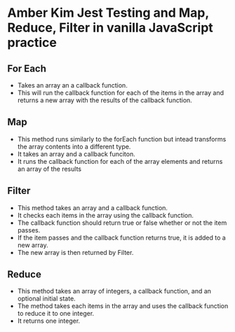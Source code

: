 # Amber Kim Jest Testing and Map, Reduce, Filter in vanilla JavaScript practice

## For Each
* Takes an array an a callback function.
* This will run the callback function for each of the items in the array and returns a new array with the results of the callback function.

## Map
* This method runs similarly to the forEach function but intead transforms the array contents into a different type.
* It takes an array and a callback funciton.
* It runs the callback function for each of the array elements and returns an array of the results

## Filter
* This method takes an array and a callback function.
* It checks each items in the array using the callback function.
* The callback function should return true or false whether or not the item passes.
* If the item passes and the callback function returns true, it is added to a new array.
* The new array is then returned by Filter.

## Reduce
* This method takes an array of integers, a callback function, and an optional initial state.
* The method takes each items in the array and uses the callback function to reduce it to one integer.
* It returns one integer.